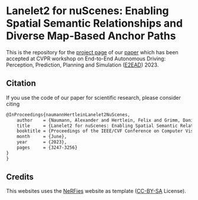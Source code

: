 # Lanelet2 for nuScenes: Enabling Spatial Semantic Relationships and Diverse Map-Based Anchor Paths

This is the repository for the [project page](https://felixhertlein.github.io/lanelet4nuscenes) of
our [paper](https://openaccess.thecvf.com/content/CVPR2023W/E2EAD/html/Naumann_Lanelet2_for_nuScenes_Enabling_Spatial_Semantic_Relationships_and_Diverse_Map-Based_CVPRW_2023_paper.html) which has been accepted at CVPR workshop on End-to-End Autonomous Driving: Perception, Prediction, Planning and Simulation ([E2EAD](https://e2ead.github.io/2023.html)) 2023.

## Citation

If you use the code of our paper for scientific research, please consider citing

```latex
@InProceedings{naumannHertleinLanelet2NuScenes,
    author    = {Naumann, Alexander and Hertlein, Felix and Grimm, Daniel and Zipfl, Maximilian and Thoma, Steffen and Rettinger, Achim and Halilaj, Lavdim and Luettin, Juergen and Schmid, Stefan and Caesar, Holger},
    title     = {Lanelet2 for nuScenes: Enabling Spatial Semantic Relationships and Diverse Map-Based Anchor Paths},
    booktitle = {Proceedings of the IEEE/CVF Conference on Computer Vision and Pattern Recognition (CVPR) Workshops},
    month     = {June},
    year      = {2023},
    pages     = {3247-3256}
}
}
```

## Credits

This websites uses the [NeRFies](https://nerfies.github.io) website as template ([CC-BY-SA](http://creativecommons.org/licenses/by-sa/4.0/) License).

